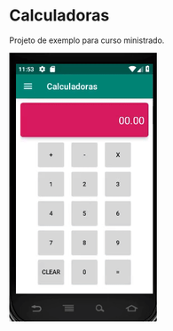 # Calculadoras
Projeto de exemplo para curso ministrado.

![](https://github.com/jeancsanchez/Calculadoras/blob/master/calculadoras-app.gif)
